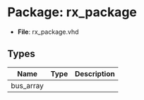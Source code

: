 # Package: rx_package

- **File**: rx_package.vhd
## Types

| Name      | Type | Description |
| --------- | ---- | ----------- |
| bus_array |      |             |
